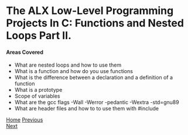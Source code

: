 # The ALX Low-Level Programming Projects In C: Functions and Nested Loops Part II.

#### Areas Covered
* What are nested loops and how to use them
* What is a function and how do you use functions
* What is the difference between a declaration and a definition of a function
* What is a prototype
* Scope of variables
* What are the gcc flags -Wall -Werror -pedantic -Wextra -std=gnu89
* What are header files and how to to use them with #include


[Home](/../../)
[Previous](../0x03-debugging/)                                   
[Next](../0x05-pointers_arrays_strings/)